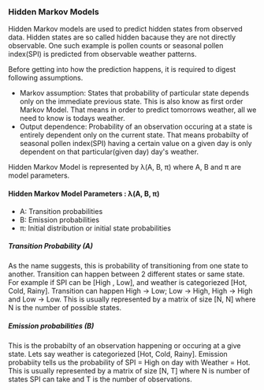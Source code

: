 ### Hidden Markov Models
Hidden Markov models are used to predict hidden states from observed data. Hidden states are so called hidden bacause they are not directly observable.
One such example is pollen counts or seasonal pollen index(SPI) is predicted from observable weather patterns.

Before getting into how the prediction happens, it is required to digest following assumptions.
- Markov assumption: States that probability of particular state depends only on the immediate previous state. This is also know as first order Markov Model.
That means in order to predict tomorrows weather, all we need to know is todays weather.
- Output dependence: Probability of an observation occuring at a state is entirely dependent only on the current state. That means probabilty of seasonal pollen index(SPI) having a certain value on a given day is only dependent on that particular(given day) day's weather.

Hidden Markov Model is represented by λ(A, B, π) where A, B and π are model parameters.

#### Hidden Markov Model Parameters : λ(A, B, π)
- A: Transition probabilities
- B: Emission probabilities
-  π: Initial distribution or initial state probabilities

##### Transition Probability (A)
As the name suggests, this is probability of transitioning from one state to another. Transition can happen between 2 different states or same state. For example if SPI can be [High , Low], and weather is categoriezed [Hot, Cold, Rainy]. Transition can happen High -> Low; Low -> High, High -> High and Low -> Low. This is usually represented by a matrix of size [N, N] where N is the number of possible states.

##### Emission probabilities (B)
This is the probabilty of an observation happening or occuring at a give state. Lets say weather is categoriezed [Hot, Cold, Rainy]. Emission probabiity tells us the probability of SPI = High on day with Weather = Hot. This is usually represented by a matrix of size [N, T] where N is number of states SPI can take and T is the number of observations.
